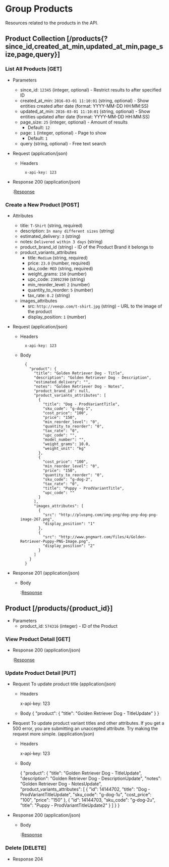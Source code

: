 # Group Products

Resources related to the products in the API.

## Product Collection [/products{?since_id,created_at_min,updated_at_min,page_size,page,query}]

### List All Products [GET]

+ Parameters
    + since_id: `12345` (integer, optional) - Restrict results to after specified ID
    + created_at_min: `2016-03-01 11:10:01` (string, optional) - Show entities created after date (format: YYYY-MM-DD HH:MM:SS)
    + updated_at_min: `2016-03-01 11:10:01` (string, optional) - Show entities updated after date (format: YYYY-MM-DD HH:MM:SS)
    + page_size: `25` (integer, optional) - Amount of results
        + Default: `12`
    + page: `1` (integer, optional) - Page to show
        + Default: `1`
    + query (string, optional) - Free text search

+ Request (application/json)

    + Headers

            x-api-key: 123

+ Response 200 (application/json)

    :[Response](responses/products/index.json)
        
### Create a New Product [POST]

+ Attributes
    + title: `T-Shirt` (string, required)
    + description: `In many different sizes` (string)
    + estimated_delivery: `3` (string)
    + notes: `Delivered within 3 days` (string)
    + product_brand_id (string) - ID of the Product Brand it belongs to
    + product_variants_attributes
        + title: `Medium` (string, required)
        + price: `23.0` (number, required)
        + sku_code: `MED` (string, required)
        + weight_grams: `150` (number)
        + upc_code: `23092390` (string)
        + min_reorder_level: `2` (number)
        + quantity_to_reorder: `5` (number)
        + tax_rate: `0.2` (string)
    + images_attributes
        + src: `http://veeqo.com/t-shirt.jpg` (string) - URL to the image of the product
        + display_position: `1` (number)

+ Request (application/json)

    + Headers

            x-api-key: 123

    + Body

            {
              "product": {
                "title": "Golden Retriever Dog - Title",
                "description": "Golden Retriever Dog - Description",
                "estimated_delivery": "",
                "notes": "Golden Retriever Dog - Notes",
                "product_brand_id": null,
                "product_variants_attributes": [
                  {
                    "title": "Dog - ProdVariantTitle",
                    "sku_code": "g-dog-1",
                    "cost_price": "100",
                    "price": "150",
                    "min_reorder_level": "0",
                    "quantity_to_reorder": "0",
                    "tax_rate": "0",
                    "upc_code": "",
                    "model_number": "",
                    "weight_grams": 10.0,
                    "weight_unit": "kg"
                  },
                  {
                    "cost_price": "100",
                    "min_reorder_level": "0",
                    "price": "150",
                    "quantity_to_reorder": "0",
                    "sku_code": "g-dog-2",
                    "tax_rate": "0",
                    "title": "Puppy - ProdVariantTitle",
                    "upc_code": ""
                  }
                ],
                "images_attributes": [
                  {
                    "src": "http://pluspng.com/img-png/dog-png-dog-png-image-267.png",
                    "display_position": "1"
                  },
                  {
                    "src": "http://www.pngmart.com/files/4/Golden-Retriever-Puppy-PNG-Image.png",
                    "display_position": "2"
                  }
                ]
              }
            }

+ Response 201 (application/json)

    + Body

         :[Response](responses/products/show.json)

## Product [/products/{product_id}]

+ Parameters
    + product_id: `574316` (integer) - ID of the Product

### View Product Detail [GET]

+ Response 200 (application/json)

     :[Response](responses/products/show.json)

### Update Product Detail [PUT]

+ Request To update product title (application/json)

    + Headers

        x-api-key: 123

    + Body
         {
           "product": {
             "title": "Golden Retriever Dog - TitleUpdate"
           }
         }
    
    
+ Request To update product variant titles and other attributes. If you get a 500 error, you are submitting an unaccepted attribute. Try making the request more simple. (application/json)

    + Headers

        x-api-key: 123

    + Body
    
        {
          "product": {
            "title": "Golden Retriever Dog - TitleUpdate",
            "description": "Golden Retriever Dog - DescriptionUpdate",
            "notes": "Golden Retriever Dog - NotesUpdate",
            "product_variants_attributes": [
              {
                "id": 14144702,
                "title": "Dog - ProdVariantTitleUpdate",
                "sku_code": "g-dog-1u",
                "cost_price": "100",
                "price": "150"
              },
              {
                "id": 14144703,
                "sku_code": "g-dog-2u",
                "title": "Puppy - ProdVariantTitleUpdate2"
              }
            ]
          }
        }

+ Response 200 (application/json)
    
    + Body
    
        :[Response](responses/products/update.json)

### Delete [DELETE]

+ Response 204
